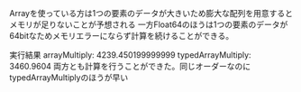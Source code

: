 ﻿Arrayを使っている方は1つの要素のデータが大きいため膨大な配列を用意するとメモリが足りないことが予想される
一方Float64のほうは1つの要素のデータが64bitなためメモリエラーにならず計算を続けることができる。

実行結果
arrayMultiply: 4239.450199999999
typedArrayMultiply: 3460.9604
両方とも計算を行うことができた。同じオーダーなのにtypedArrayMultiplyのほうが早い

